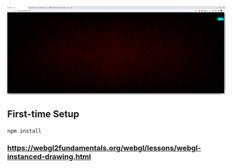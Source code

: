 ![Particles](./src/media/particles.png)

## First-time Setup

```shell
npm install
```


### https://webgl2fundamentals.org/webgl/lessons/webgl-instanced-drawing.html
